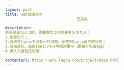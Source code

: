```yaml
---                
layout: post       
title: web前端改写
                                已完成
           
description: 
原系统是tp3.2的，需要做的工作主要有以下几点：
1.检查后门；
2.系统在linux下会有一些问题，调整到linux适应的状态；
3.前端美化，或用Ionic/vue等框架重写（需要打包成app）
4.接入人脸验证功能；
     
contenturl: https://pro.lagou.com/project/6999.html      
---                 
```

